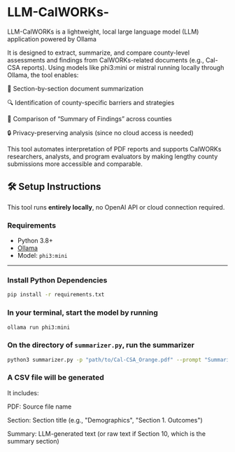 # LLM-CalWORKs-
LLM-CalWORKs is a lightweight, local large language model (LLM) application powered by Ollama


It is designed to extract, summarize, and compare county-level assessments and findings from CalWORKs-related documents (e.g., Cal-CSA reports). Using models like phi3:mini or mistral running locally through Ollama, the tool enables:

📄 Section-by-section document summarization

🔍 Identification of county-specific barriers and strategies

🔁 Comparison of “Summary of Findings” across counties

🔒 Privacy-preserving analysis (since no cloud access is needed)

This tool automates interpretation of PDF reports and supports CalWORKs researchers, analysts, and program evaluators by making lengthy county submissions more accessible and comparable.


## 🛠️ Setup Instructions

This tool runs **entirely locally**, no OpenAI API or cloud connection required.

### Requirements

- Python 3.8+
- [Ollama](https://ollama.com/download)
- Model: `phi3:mini`

---

### Install Python Dependencies

```bash
pip install -r requirements.txt
```

### In your terminal, start the model by running

```bash
ollama run phi3:mini
```

### On the directory of ```summarizer.py```, run the summarizer 

```bash
python3 summarizer.py -p "path/to/Cal-CSA_Orange.pdf" --prompt "Summarize"
```

### A CSV file will be generated
It includes:

PDF: Source file name

Section: Section title (e.g., "Demographics", "Section 1. Outcomes")

Summary: LLM-generated text (or raw text if Section 10, which is the summary section)

